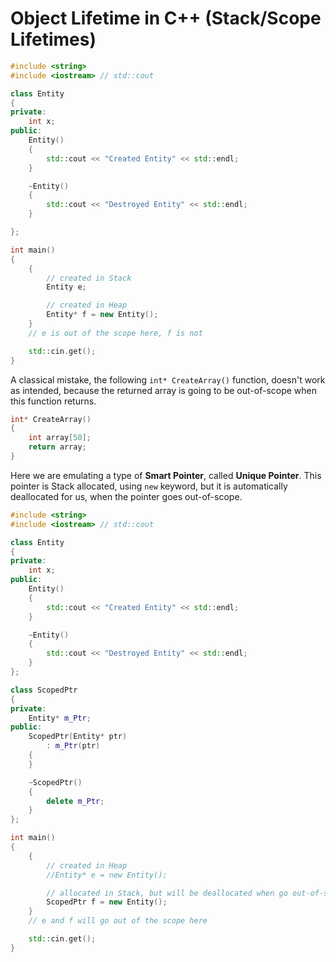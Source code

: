 # Object Lifetime in C++ (Stack/Scope Lifetimes)

```cpp
#include <string>
#include <iostream> // std::cout

class Entity
{
private:
    int x;
public:
    Entity()
    {
        std::cout << "Created Entity" << std::endl;
    }

    ~Entity()
    {
        std::cout << "Destroyed Entity" << std::endl;
    }

};

int main()
{
    {
        // created in Stack
        Entity e;

        // created in Heap
        Entity* f = new Entity();
    }
    // e is out of the scope here, f is not

    std::cin.get();
}
```

A classical mistake, the following `int* CreateArray()` function, doesn't work as intended, because the returned array is going to be out-of-scope when this function returns.

```cpp
int* CreateArray()
{
    int array[50];
    return array;
}
```

Here we are emulating a type of **Smart Pointer**, called **Unique Pointer**.
This pointer is Stack allocated, using `new` keyword, but it is automatically deallocated for us, when the pointer goes out-of-scope.

```cpp
#include <string>
#include <iostream> // std::cout

class Entity
{
private:
    int x;
public:
    Entity()
    {
        std::cout << "Created Entity" << std::endl;
    }

    ~Entity()
    {
        std::cout << "Destroyed Entity" << std::endl;
    }
};

class ScopedPtr
{
private:
    Entity* m_Ptr;
public:
    ScopedPtr(Entity* ptr)
        : m_Ptr(ptr)
    {
    }

    ~ScopedPtr()
    {
        delete m_Ptr;
    }
};

int main()
{
    {
        // created in Heap
        //Entity* e = new Entity();

        // allocated in Stack, but will be deallocated when go out-of-scope
        ScopedPtr f = new Entity();
    }
    // e and f will go out of the scope here

    std::cin.get();
}
```